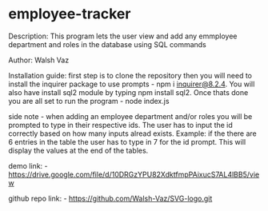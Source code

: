 # employee-tracker

Description: This program lets the user view and add any emmployee department and roles
in the database using SQL commands 

Author: Walsh Vaz

Installation guide: first step is to clone the repository then you will need to install the inquirer package to use prompts - npm i inquirer@8.2.4. You will also have install sql2 module by typing npm install sql2. Once thats done you are all set to run the program - node index.js

side note - when adding an employee department and/or roles you will be prompted to type in their respective ids. The user has to input the id correctly based on how many inputs alread exists. Example: if the there are 6 entries in the table the user has to type in 7 for the id prompt. This will display the values at the end of the tables. 

demo link: - https://drive.google.com/file/d/10DRGzYPU82XdktfmpPAixucS7AL4lBB5/view

github repo link: - https://github.com/Walsh-Vaz/SVG-logo.git